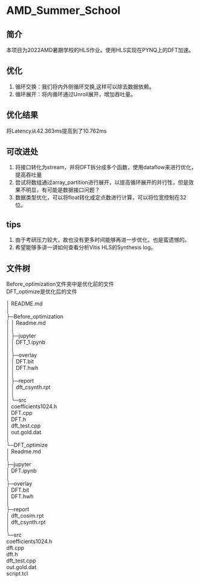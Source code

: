 # AMD_Summer_School
## 简介
本项目为2022AMD暑期学校的HLS作业。使用HLS实现在PYNQ上的DFT加速。
## 优化
1. 循环交换：我们将内外侧循环交换,这样可以除去数据依赖。
2. 循环展开：将内循环通过Unroll展开，增加吞吐量。
## 优化结果
将Latency从42.363ms提高到了10.762ms
## 可改进处
1. 将接口转化为stream，并将DFT拆分成多个函数，使用dataflow来进行优化，提高吞吐量
2. 尝试将数组通过array_partition进行展开，以提高循环展开的并行性，但是效果不明显，有可能是数据接口问题？
3. 数据类型优化，可以将float转化成定点数进行计算，可以将位宽控制在32位。
## tips
1. 由于考研压力较大，故也没有更多时间能够再进一步优化，也是蛮遗憾的。
2. 希望能够多讲一讲如何查看分析Vitis HLS的Synthesis log。
## 文件树
Before_optimization文件夹中是优化前的文件  
DFT_optimize是优化后的文件  

│  README.md  
│    
├─Before_optimization  
│  │  Readme.md  
│  │    
│  ├─jupyter  
│  │      DFT_1.ipynb  
│  │        
│  ├─overlay  
│  │      DFT.bit  
│  │      DFT.hwh  
│  │        
│  ├─report  
│  │      dft_csynth.rpt  
│  │        
│  └─src  
│          coefficients1024.h  
│          DFT.cpp  
│          DFT.h  
│          dft_test.cpp  
│          out.gold.dat  
│            
└─DFT_optimize  
    │  Readme.md  
    │    
    ├─jupyter  
    │      DFT.ipynb  
    │      
    ├─overlay  
    │      DFT.bit  
    │      DFT.hwh  
    │        
    ├─report  
    │      dft_cosim.rpt  
    │      dft_csynth.rpt  
    │        
    └─src  
            coefficients1024.h  
            dft.cpp  
            dft.h  
            dft_test.cpp  
            out.gold.dat  
            script.tcl  
